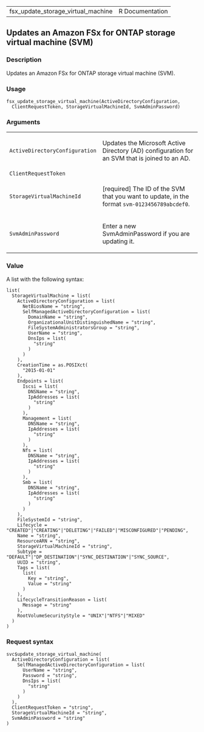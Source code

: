 <table style="width: 100%;">
<tbody>
<tr class="odd">
<td>fsx_update_storage_virtual_machine</td>
<td style="text-align: right;">R Documentation</td>
</tr>
</tbody>
</table>

## Updates an Amazon FSx for ONTAP storage virtual machine (SVM)

### Description

Updates an Amazon FSx for ONTAP storage virtual machine (SVM).

### Usage

    fsx_update_storage_virtual_machine(ActiveDirectoryConfiguration,
      ClientRequestToken, StorageVirtualMachineId, SvmAdminPassword)

### Arguments

<table>
<colgroup>
<col style="width: 35%" />
<col style="width: 65%" />
</colgroup>
<tbody>
<tr class="odd">
<td><code
id="fsx_update_storage_virtual_machine_:_ActiveDirectoryConfiguration">ActiveDirectoryConfiguration</code></td>
<td><p>Updates the Microsoft Active Directory (AD) configuration for an
SVM that is joined to an AD.</p></td>
</tr>
<tr class="even">
<td><code
id="fsx_update_storage_virtual_machine_:_ClientRequestToken">ClientRequestToken</code></td>
<td></td>
</tr>
<tr class="odd">
<td><code
id="fsx_update_storage_virtual_machine_:_StorageVirtualMachineId">StorageVirtualMachineId</code></td>
<td><p>[required] The ID of the SVM that you want to update, in the
format <code
style="white-space: pre;">⁠svm-0123456789abcdef0⁠</code>.</p></td>
</tr>
<tr class="even">
<td><code
id="fsx_update_storage_virtual_machine_:_SvmAdminPassword">SvmAdminPassword</code></td>
<td><p>Enter a new SvmAdminPassword if you are updating it.</p></td>
</tr>
</tbody>
</table>

### Value

A list with the following syntax:

    list(
      StorageVirtualMachine = list(
        ActiveDirectoryConfiguration = list(
          NetBiosName = "string",
          SelfManagedActiveDirectoryConfiguration = list(
            DomainName = "string",
            OrganizationalUnitDistinguishedName = "string",
            FileSystemAdministratorsGroup = "string",
            UserName = "string",
            DnsIps = list(
              "string"
            )
          )
        ),
        CreationTime = as.POSIXct(
          "2015-01-01"
        ),
        Endpoints = list(
          Iscsi = list(
            DNSName = "string",
            IpAddresses = list(
              "string"
            )
          ),
          Management = list(
            DNSName = "string",
            IpAddresses = list(
              "string"
            )
          ),
          Nfs = list(
            DNSName = "string",
            IpAddresses = list(
              "string"
            )
          ),
          Smb = list(
            DNSName = "string",
            IpAddresses = list(
              "string"
            )
          )
        ),
        FileSystemId = "string",
        Lifecycle = "CREATED"|"CREATING"|"DELETING"|"FAILED"|"MISCONFIGURED"|"PENDING",
        Name = "string",
        ResourceARN = "string",
        StorageVirtualMachineId = "string",
        Subtype = "DEFAULT"|"DP_DESTINATION"|"SYNC_DESTINATION"|"SYNC_SOURCE",
        UUID = "string",
        Tags = list(
          list(
            Key = "string",
            Value = "string"
          )
        ),
        LifecycleTransitionReason = list(
          Message = "string"
        ),
        RootVolumeSecurityStyle = "UNIX"|"NTFS"|"MIXED"
      )
    )

### Request syntax

    svc$update_storage_virtual_machine(
      ActiveDirectoryConfiguration = list(
        SelfManagedActiveDirectoryConfiguration = list(
          UserName = "string",
          Password = "string",
          DnsIps = list(
            "string"
          )
        )
      ),
      ClientRequestToken = "string",
      StorageVirtualMachineId = "string",
      SvmAdminPassword = "string"
    )
